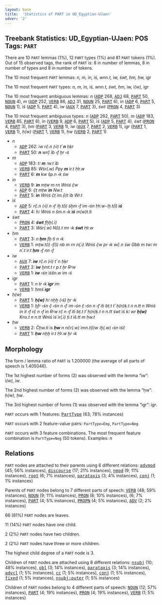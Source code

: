 ```yaml
---
layout: base
title:  'Statistics of PART in UD_Egyptian-UJaen'
udver: '2'
---
```


## Treebank Statistics: UD_Egyptian-UJaen: POS Tags: `PART`

There are 10 `PART` lemmas (1%), 12 `PART` types (1%) and 81 `PART` tokens (1%).
Out of 15 observed tags, the rank of `PART` is: 8 in number of lemmas, 8 in number of types and 8 in number of tokens.

The 10 most frequent `PART` lemmas: <em>n, m, i҆n, i҆ś, wnn.t, i҆w, śwt, ḥm, ḥw, i҆gr</em>

The 10 most frequent `PART` types:  <em>n, m, i҆n, i҆ś, wnn.t, śwt, ḥm, i҆w, i҆(w), i҆gr</em>

The 10 most frequent ambiguous lemmas: <em>n</em> (<tt><a href="egy_ujaen-pos-ADP.html">ADP</a></tt> 268, <tt><a href="egy_ujaen-pos-ADJ.html">ADJ</a></tt> 68, <tt><a href="egy_ujaen-pos-PART.html">PART</a></tt> 50, <tt><a href="egy_ujaen-pos-NOUN.html">NOUN</a></tt> 4), <em>m</em> (<tt><a href="egy_ujaen-pos-ADP.html">ADP</a></tt> 252, <tt><a href="egy_ujaen-pos-VERB.html">VERB</a></tt> 86, <tt><a href="egy_ujaen-pos-ADJ.html">ADJ</a></tt> 31, <tt><a href="egy_ujaen-pos-NOUN.html">NOUN</a></tt> 25, <tt><a href="egy_ujaen-pos-PART.html">PART</a></tt> 6), <em>i҆n</em> (<tt><a href="egy_ujaen-pos-ADP.html">ADP</a></tt> 6, <tt><a href="egy_ujaen-pos-PART.html">PART</a></tt> 5, <tt><a href="egy_ujaen-pos-NOUN.html">NOUN</a></tt> 1), <em>i҆ś</em> (<tt><a href="egy_ujaen-pos-ADP.html">ADP</a></tt> 5, <tt><a href="egy_ujaen-pos-PART.html">PART</a></tt> 4), <em>i҆w</em> (<tt><a href="egy_ujaen-pos-AUX.html">AUX</a></tt> 7, <tt><a href="egy_ujaen-pos-PART.html">PART</a></tt> 3), <em>śwt</em> (<tt><a href="egy_ujaen-pos-PRON.html">PRON</a></tt> 4, <tt><a href="egy_ujaen-pos-PART.html">PART</a></tt> 3)

The 10 most frequent ambiguous types:  <em>n</em> (<tt><a href="egy_ujaen-pos-ADP.html">ADP</a></tt> 262, <tt><a href="egy_ujaen-pos-PART.html">PART</a></tt> 50), <em>m</em> (<tt><a href="egy_ujaen-pos-ADP.html">ADP</a></tt> 183, <tt><a href="egy_ujaen-pos-VERB.html">VERB</a></tt> 85, <tt><a href="egy_ujaen-pos-PART.html">PART</a></tt> 6), <em>i҆n</em> (<tt><a href="egy_ujaen-pos-VERB.html">VERB</a></tt> 9, <tt><a href="egy_ujaen-pos-ADP.html">ADP</a></tt> 6, <tt><a href="egy_ujaen-pos-PART.html">PART</a></tt> 5), <em>i҆ś</em> (<tt><a href="egy_ujaen-pos-ADP.html">ADP</a></tt> 5, <tt><a href="egy_ujaen-pos-PART.html">PART</a></tt> 4), <em>śwt</em> (<tt><a href="egy_ujaen-pos-PRON.html">PRON</a></tt> 4, <tt><a href="egy_ujaen-pos-PART.html">PART</a></tt> 3), <em>ḥm</em> (<tt><a href="egy_ujaen-pos-PART.html">PART</a></tt> 3, <tt><a href="egy_ujaen-pos-VERB.html">VERB</a></tt> 1), <em>i҆w</em> (<tt><a href="egy_ujaen-pos-AUX.html">AUX</a></tt> 7, <tt><a href="egy_ujaen-pos-PART.html">PART</a></tt> 2, <tt><a href="egy_ujaen-pos-VERB.html">VERB</a></tt> 1), <em>i҆gr</em> (<tt><a href="egy_ujaen-pos-PART.html">PART</a></tt> 1, <tt><a href="egy_ujaen-pos-VERB.html">VERB</a></tt> 1), <em>ḥ(w)</em> (<tt><a href="egy_ujaen-pos-PART.html">PART</a></tt> 1, <tt><a href="egy_ujaen-pos-VERB.html">VERB</a></tt> 1), <em>ḥw</em> (<tt><a href="egy_ujaen-pos-VERB.html">VERB</a></tt> 2, <tt><a href="egy_ujaen-pos-PART.html">PART</a></tt> 1)


* <em>n</em>
  * <tt><a href="egy_ujaen-pos-ADP.html">ADP</a></tt> 262: <em>i҆w rč̣.n (⸗i҆) tʾ <b>n</b> ḥḳr</em>
  * <tt><a href="egy_ujaen-pos-PART.html">PART</a></tt> 50: <em><b>n</b> wrč̣ i҆b ⸗f ẖr ⸗ś</em>
* <em>m</em>
  * <tt><a href="egy_ujaen-pos-ADP.html">ADP</a></tt> 183: <em>tꜣ <b>m</b> ꜣw.t i҆b</em>
  * <tt><a href="egy_ujaen-pos-VERB.html">VERB</a></tt> 85: <em>Wśr(.w) Ppy <b>m</b> i҆r.t Ḥr.w</em>
  * <tt><a href="egy_ujaen-pos-PART.html">PART</a></tt> 6: <em><b>m</b> kw šp.n ⸗k św</em>
* <em>i҆n</em>
  * <tt><a href="egy_ujaen-pos-VERB.html">VERB</a></tt> 9: <em><b>i҆n</b> mṭw m rn Wni҆ś č̣w</em>
  * <tt><a href="egy_ujaen-pos-ADP.html">ADP</a></tt> 6: <em>č̣ṭ mṭw <b>i҆n</b> Nw.t</em>
  * <tt><a href="egy_ujaen-pos-PART.html">PART</a></tt> 5: <em><b>i҆n</b> Wni҆ś č̣ṭ i҆m.(i҆)t i҆b Wr.t</em>
* <em>i҆ś</em>
  * <tt><a href="egy_ujaen-pos-ADP.html">ADP</a></tt> 5: <em>rč̣.n (⸗i҆) n ⸗f ꜣḫ.t(i҆) śḫm ⸗f i҆m ⸗śn Ḥr.w-ꜣḫ.t(ï) <b>i҆ś</b></em>
  * <tt><a href="egy_ujaen-pos-PART.html">PART</a></tt> 4: <em>hꜣ Wni҆ś n šm.n ⸗k <b>i҆ś</b> m(w)t.ti҆</em>
* <em>śwt</em>
  * <tt><a href="egy_ujaen-pos-PRON.html">PRON</a></tt> 4: <em><b>śwt</b> fḫḫ(.i҆)</em>
  * <tt><a href="egy_ujaen-pos-PART.html">PART</a></tt> 3: <em>Wśr(.w) N(i҆).t mr ⸗k <b>śwt</b> Ḥr.w</em>
* <em>ḥm</em>
  * <tt><a href="egy_ujaen-pos-PART.html">PART</a></tt> 3: <em>n <b>ḥm</b> fḫ ti҆ n ⸗k</em>
  * <tt><a href="egy_ujaen-pos-VERB.html">VERB</a></tt> 1: <em>mṭw.t(i҆) ⸗f(i҆) nb m rn n(.i҆) Wni҆ś č̣w pr ⸗k wč̣.n św Gbb m twꜣ m nʾ.t i҆r.t <b>ḥm</b> ⸗f nn ⸗f</em>
* <em>i҆w</em>
  * <tt><a href="egy_ujaen-pos-AUX.html">AUX</a></tt> 7: <em><b>i҆w</b> rč̣.n (⸗i҆) tʾ n ḥḳr</em>
  * <tt><a href="egy_ujaen-pos-PART.html">PART</a></tt> 2: <em><b>i҆w</b> ḫmt.t r p.t ḫr Rꜥw</em>
  * <tt><a href="egy_ujaen-pos-VERB.html">VERB</a></tt> 1: <em><b>i҆w</b> ⸗śn i҆śšn.w i҆m ⸗ś</em>
* <em>i҆gr</em>
  * <tt><a href="egy_ujaen-pos-PART.html">PART</a></tt> 1: <em>n tr ⸗k <b>i҆gr</b> i҆m</em>
  * <tt><a href="egy_ujaen-pos-VERB.html">VERB</a></tt> 1: <em>ḥmś <b>i҆gr</b></em>
* <em>ḥ(w)</em>
  * <tt><a href="egy_ujaen-pos-PART.html">PART</a></tt> 1: <em><b>ḥ(w)</b> hꜣ nḫḫ (⸗ś) ḫr ⸗k</em>
  * <tt><a href="egy_ujaen-pos-VERB.html">VERB</a></tt> 1: <em>ḫfꜥ ⸗śn č̣ ⸗śn n ⸗f ꜣm ⸗śn č̣ ⸗śn n ⸗f i҆ti҆ bṭ.t tʾ ḥ(n)ḳ.t n n.tt n Wni҆ś i҆n i҆t ⸗f rč̣ n ⸗f i҆n Rꜥw rč̣ n ⸗f i҆ti҆ bṭ.t tʾ ḥ(n)ḳ.t n n.tt śwt i҆ś kꜣ wr <b>ḥ(w)</b> Kns.t n n.tt Wni҆ś i҆ś i҆r(.i҆) ṭi҆.t i҆š.tt m ḥw.t</em>
* <em>ḥw</em>
  * <tt><a href="egy_ujaen-pos-VERB.html">VERB</a></tt> 2: <em>Č̣ḥw.ti҆ i҆s <b>ḥw</b> n nčr(.w) i҆mn.t(i҆)w ꜣḫ(.w) ⸗śn i҆śč</em>
  * <tt><a href="egy_ujaen-pos-PART.html">PART</a></tt> 1: <em><b>ḥw</b> nḫḫ i҆r.t Ḥr.w ḫr ⸗k</em>

## Morphology

The form / lemma ratio of `PART` is 1.200000 (the average of all parts of speech is 1.405046).

The 1st highest number of forms (2) was observed with the lemma “i҆w”: <em>i҆(w), i҆w</em>.

The 2nd highest number of forms (2) was observed with the lemma “ḥw”: <em>ḥ(w), ḥw</em>.

The 3rd highest number of forms (1) was observed with the lemma “i҆gr”: <em>i҆gr</em>.

`PART` occurs with 1 features: <tt><a href="egy_ujaen-feat-PartType.html">PartType</a></tt> (63; 78% instances)

`PART` occurs with 2 feature-value pairs: `PartType=Emp`, `PartType=Neg`

`PART` occurs with 3 feature combinations.
The most frequent feature combination is `PartType=Neg` (50 tokens).
Examples: <em>n</em>


## Relations

`PART` nodes are attached to their parents using 6 different relations: <tt><a href="egy_ujaen-dep-advmod.html">advmod</a></tt> (45; 56% instances), <tt><a href="egy_ujaen-dep-discourse.html">discourse</a></tt> (17; 21% instances), <tt><a href="egy_ujaen-dep-nmod.html">nmod</a></tt> (9; 11% instances), <tt><a href="egy_ujaen-dep-root.html">root</a></tt> (6; 7% instances), <tt><a href="egy_ujaen-dep-parataxis.html">parataxis</a></tt> (3; 4% instances), <tt><a href="egy_ujaen-dep-conj.html">conj</a></tt> (1; 1% instances)

Parents of `PART` nodes belong to 7 different parts of speech: <tt><a href="egy_ujaen-pos-VERB.html">VERB</a></tt> (48; 59% instances), <tt><a href="egy_ujaen-pos-NOUN.html">NOUN</a></tt> (9; 11% instances), <tt><a href="egy_ujaen-pos-PRON.html">PRON</a></tt> (8; 10% instances),  (6; 7% instances), <tt><a href="egy_ujaen-pos-PART.html">PART</a></tt> (4; 5% instances), <tt><a href="egy_ujaen-pos-PROPN.html">PROPN</a></tt> (4; 5% instances), <tt><a href="egy_ujaen-pos-ADV.html">ADV</a></tt> (2; 2% instances)

66 (81%) `PART` nodes are leaves.

11 (14%) `PART` nodes have one child.

2 (2%) `PART` nodes have two children.

2 (2%) `PART` nodes have three or more children.

The highest child degree of a `PART` node is 3.

Children of `PART` nodes are attached using 8 different relations: <tt><a href="egy_ujaen-dep-nsubj.html">nsubj</a></tt> (10; 48% instances), <tt><a href="egy_ujaen-dep-obl.html">obl</a></tt> (3; 14% instances), <tt><a href="egy_ujaen-dep-parataxis.html">parataxis</a></tt> (3; 14% instances), <tt><a href="egy_ujaen-dep-advcl.html">advcl</a></tt> (1; 5% instances), <tt><a href="egy_ujaen-dep-cc.html">cc</a></tt> (1; 5% instances), <tt><a href="egy_ujaen-dep-conj.html">conj</a></tt> (1; 5% instances), <tt><a href="egy_ujaen-dep-fixed.html">fixed</a></tt> (1; 5% instances), <tt><a href="egy_ujaen-dep-nsubj-outer.html">nsubj:outer</a></tt> (1; 5% instances)

Children of `PART` nodes belong to 4 different parts of speech: <tt><a href="egy_ujaen-pos-NOUN.html">NOUN</a></tt> (12; 57% instances), <tt><a href="egy_ujaen-pos-PART.html">PART</a></tt> (4; 19% instances), <tt><a href="egy_ujaen-pos-PRON.html">PRON</a></tt> (4; 19% instances), <tt><a href="egy_ujaen-pos-VERB.html">VERB</a></tt> (1; 5% instances)

